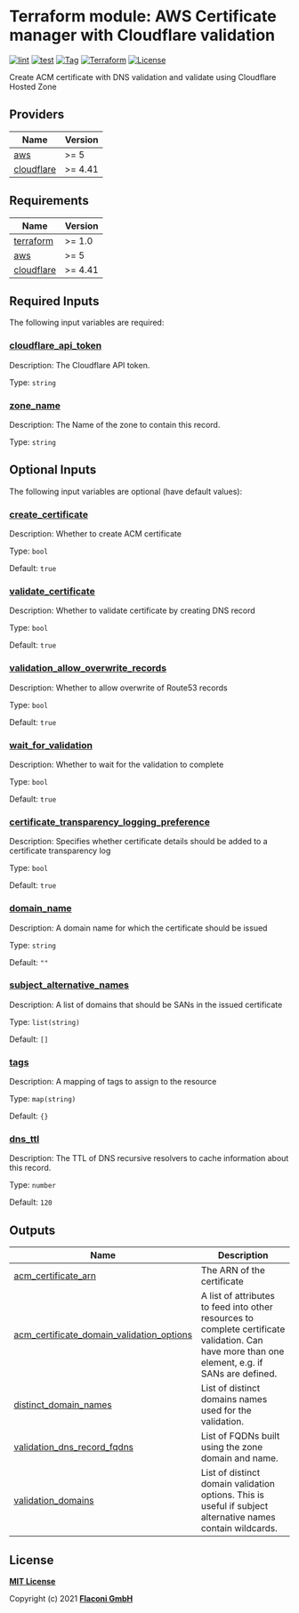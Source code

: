 # Terraform module: AWS Certificate manager with Cloudflare validation

[![lint](https://github.com/flaconi/terraform-aws-acm-cloudflare/workflows/lint/badge.svg)](https://github.com/flaconi/terraform-aws-acm-cloudflare/actions?query=workflow%3Alint)
[![test](https://github.com/flaconi/terraform-aws-acm-cloudflare/workflows/test/badge.svg)](https://github.com/flaconi/terraform-aws-acm-cloudflare/actions?query=workflow%3Atest)
[![Tag](https://img.shields.io/github/tag/flaconi/terraform-aws-acm-cloudflare.svg)](https://github.com/flaconi/terraform-aws-acm-cloudflare/releases)
[![Terraform](https://img.shields.io/badge/Terraform--registry-aws--acm--cloudflare-brightgreen.svg)](https://registry.terraform.io/modules/flaconi/acm-cloudflare/aws/)
[![License](https://img.shields.io/badge/license-MIT-blue.svg)](https://opensource.org/licenses/MIT)

Create ACM certificate with DNS validation and validate using Cloudflare Hosted Zone

<!-- TFDOCS_HEADER_START -->


<!-- TFDOCS_HEADER_END -->

<!-- TFDOCS_PROVIDER_START -->
## Providers

| Name | Version |
|------|---------|
| <a name="provider_aws"></a> [aws](#provider\_aws) | >= 5 |
| <a name="provider_cloudflare"></a> [cloudflare](#provider\_cloudflare) | >= 4.41 |

<!-- TFDOCS_PROVIDER_END -->

<!-- TFDOCS_REQUIREMENTS_START -->
## Requirements

| Name | Version |
|------|---------|
| <a name="requirement_terraform"></a> [terraform](#requirement\_terraform) | >= 1.0 |
| <a name="requirement_aws"></a> [aws](#requirement\_aws) | >= 5 |
| <a name="requirement_cloudflare"></a> [cloudflare](#requirement\_cloudflare) | >= 4.41 |

<!-- TFDOCS_REQUIREMENTS_END -->

<!-- TFDOCS_INPUTS_START -->
## Required Inputs

The following input variables are required:

### <a name="input_cloudflare_api_token"></a> [cloudflare\_api\_token](#input\_cloudflare\_api\_token)

Description: The Cloudflare API token.

Type: `string`

### <a name="input_zone_name"></a> [zone\_name](#input\_zone\_name)

Description: The Name of the zone to contain this record.

Type: `string`

## Optional Inputs

The following input variables are optional (have default values):

### <a name="input_create_certificate"></a> [create\_certificate](#input\_create\_certificate)

Description: Whether to create ACM certificate

Type: `bool`

Default: `true`

### <a name="input_validate_certificate"></a> [validate\_certificate](#input\_validate\_certificate)

Description: Whether to validate certificate by creating DNS record

Type: `bool`

Default: `true`

### <a name="input_validation_allow_overwrite_records"></a> [validation\_allow\_overwrite\_records](#input\_validation\_allow\_overwrite\_records)

Description: Whether to allow overwrite of Route53 records

Type: `bool`

Default: `true`

### <a name="input_wait_for_validation"></a> [wait\_for\_validation](#input\_wait\_for\_validation)

Description: Whether to wait for the validation to complete

Type: `bool`

Default: `true`

### <a name="input_certificate_transparency_logging_preference"></a> [certificate\_transparency\_logging\_preference](#input\_certificate\_transparency\_logging\_preference)

Description: Specifies whether certificate details should be added to a certificate transparency log

Type: `bool`

Default: `true`

### <a name="input_domain_name"></a> [domain\_name](#input\_domain\_name)

Description: A domain name for which the certificate should be issued

Type: `string`

Default: `""`

### <a name="input_subject_alternative_names"></a> [subject\_alternative\_names](#input\_subject\_alternative\_names)

Description: A list of domains that should be SANs in the issued certificate

Type: `list(string)`

Default: `[]`

### <a name="input_tags"></a> [tags](#input\_tags)

Description: A mapping of tags to assign to the resource

Type: `map(string)`

Default: `{}`

### <a name="input_dns_ttl"></a> [dns\_ttl](#input\_dns\_ttl)

Description: The TTL of DNS recursive resolvers to cache information about this record.

Type: `number`

Default: `120`

<!-- TFDOCS_INPUTS_END -->

<!-- TFDOCS_OUTPUTS_START -->
## Outputs

| Name | Description |
|------|-------------|
| <a name="output_acm_certificate_arn"></a> [acm\_certificate\_arn](#output\_acm\_certificate\_arn) | The ARN of the certificate |
| <a name="output_acm_certificate_domain_validation_options"></a> [acm\_certificate\_domain\_validation\_options](#output\_acm\_certificate\_domain\_validation\_options) | A list of attributes to feed into other resources to complete certificate validation. Can have more than one element, e.g. if SANs are defined. |
| <a name="output_distinct_domain_names"></a> [distinct\_domain\_names](#output\_distinct\_domain\_names) | List of distinct domains names used for the validation. |
| <a name="output_validation_dns_record_fqdns"></a> [validation\_dns\_record\_fqdns](#output\_validation\_dns\_record\_fqdns) | List of FQDNs built using the zone domain and name. |
| <a name="output_validation_domains"></a> [validation\_domains](#output\_validation\_domains) | List of distinct domain validation options. This is useful if subject alternative names contain wildcards. |

<!-- TFDOCS_OUTPUTS_END -->


## License

**[MIT License](LICENSE)**

Copyright (c) 2021 **[Flaconi GmbH](https://github.com/flaconi)**
